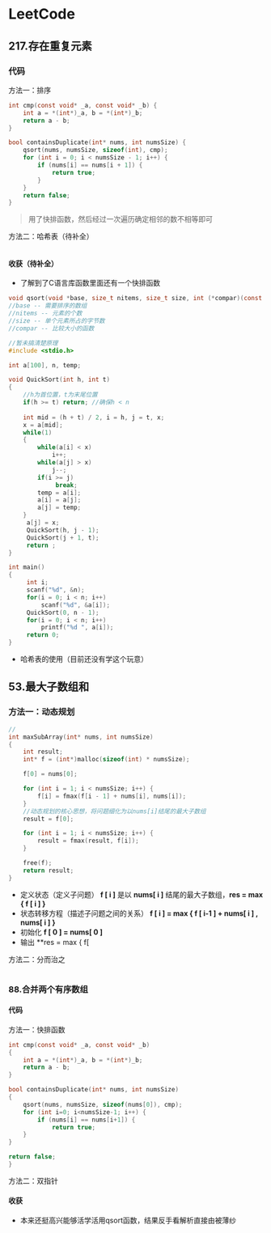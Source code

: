 # LeetCode
## 217.存在重复元素
### 代码
方法一：排序
```C
int cmp(const void* _a, const void* _b) {
    int a = *(int*)_a, b = *(int*)_b;
    return a - b;
}

bool containsDuplicate(int* nums, int numsSize) {
    qsort(nums, numsSize, sizeof(int), cmp);
    for (int i = 0; i < numsSize - 1; i++) {
        if (nums[i] == nums[i + 1]) {
            return true;
        }
    }
    return false;
}
```
>用了快排函数，然后经过一次遍历确定相邻的数不相等即可

方法二：哈希表（待补全）
```C
```
#### 收获（待补全）
* 了解到了C语言库函数里面还有一个快排函数
```C
void qsort(void *base, size_t nitems, size_t size, int (*compar)(const void *, const void*))
//base -- 需要排序的数组
//nitems -- 元素的个数
//size -- 单个元素所占的字节数
//compar -- 比较大小的函数
```
```C
//暂未搞清楚原理
#include <stdio.h>

int a[100], n, temp;

void QuickSort(int h, int t)
{
	//h为首位置，t为末尾位置
    if(h >= t) return; //确保h < n
     
    int mid = (h + t) / 2, i = h, j = t, x;
    x = a[mid];
    while(1)
    {
        while(a[i] < x)
            i++;
        while(a[j] > x) 
            j--;
        if(i >= j) 
             break;
        temp = a[i];
        a[i] = a[j];
        a[j] = temp;
    }
     a[j] = x;
     QuickSort(h, j - 1);
     QuickSort(j + 1, t);
     return ;
}

int main()
{
     int i;
     scanf("%d", &n);
     for(i = 0; i < n; i++)
         scanf("%d", &a[i]);
     QuickSort(0, n - 1);
     for(i = 0; i < n; i++) 
         printf("%d ", a[i]);
     return 0;
}
```
* 哈希表的使用（目前还没有学这个玩意）

## 53.最大子数组和
###  方法一：动态规划
```C
//
int maxSubArray(int* nums, int numsSize) 
{
    int result;
    int* f = (int*)malloc(sizeof(int) * numsSize);

    f[0] = nums[0];

    for (int i = 1; i < numsSize; i++) {
        f[i] = fmax(f[i - 1] + nums[i], nums[i]);
    }
	//动态规划的核心思想，将问题细化为以nums[i]结尾的最大子数组
    result = f[0];

    for (int i = 1; i < numsSize; i++) {
        result = fmax(result, f[i]);
    }

    free(f);
    return result;
}
```
* 定义状态（定义子问题）
 **f [ i ]** 是以 **nums[ i ]** 结尾的最大子数组，**res = max { f [ i ] }**
 * 状态转移方程（描述子问题之间的关系）
 **f [ i ]  = max { f [ i-1 ] + nums[ i ] , nums[ i ] }** 
 * 初始化
 **f [ 0 ] = nums[ 0 ]**
 * 输出
 **res = max { f[

方法二：分而治之
```C
```
### 88.合并两个有序数组
#### 代码
方法一：快排函数
```C
int cmp(const void* _a, const void* _b)
{
	int a = *(int*)_a, b = *(int*)_b;
	return a - b;
}

bool containsDuplicate(int* nums, int numsSize) 
{
	qsort(nums, numsSize, sizeof(nums[0]), cmp);
	for (int i=0; i<numsSize-1; i++) {
		if (nums[i] == nums[i+1]) {
			return true;
	}
}

return false;
}
```
方法二：双指针

#### 收获
* 本来还挺高兴能够活学活用qsort函数，结果反手看解析直接由被薄纱
<!--stackedit_data:
eyJoaXN0b3J5IjpbLTQzMDUwNDExOCwtMTE2MjEzMDQ4NywxNz
g1MjMxOTE0LC0xNjc5MTY2ODgwLC0xOTIwNjQyOTAyLC0xNDgz
OTg3ODUsMTc1MzkwNzU4MSw0NjcxNzMwMTcsLTEwOTQ3NjYzMz
YsMTgwMzcwNDc0OV19
-->